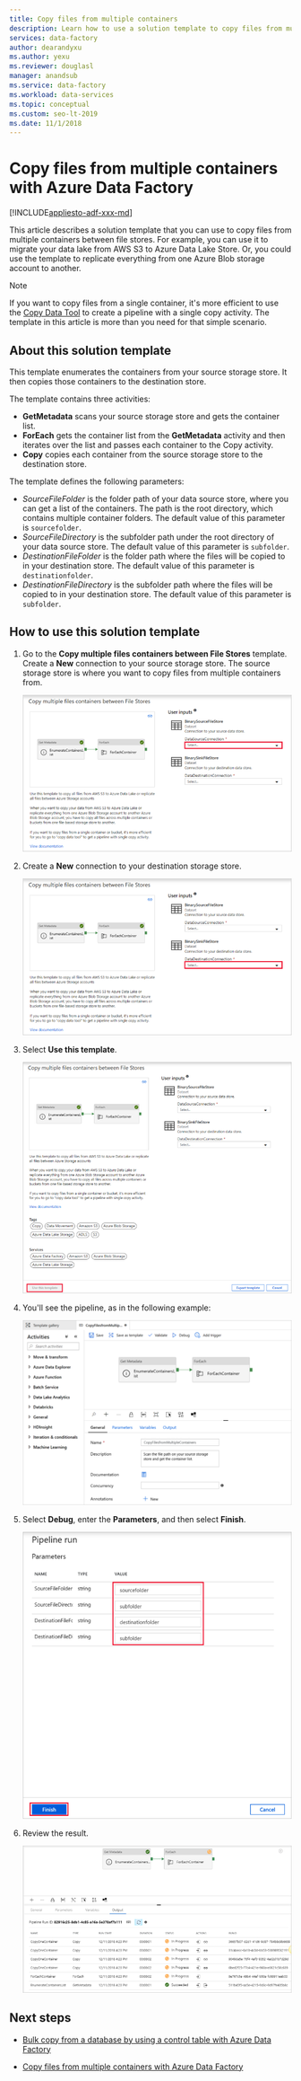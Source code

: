 ```yaml
---
title: Copy files from multiple containers
description: Learn how to use a solution template to copy files from multiple containers by using Azure Data Factory.
services: data-factory
author: dearandyxu
ms.author: yexu
ms.reviewer: douglasl
manager: anandsub
ms.service: data-factory
ms.workload: data-services
ms.topic: conceptual
ms.custom: seo-lt-2019
ms.date: 11/1/2018
---
```


# Copy files from multiple containers with Azure Data Factory

[!INCLUDE[appliesto-adf-xxx-md](includes/appliesto-adf-xxx-md.md)]

This article describes a solution template that you can use to copy files from multiple containers between file stores. For example, you can use it to migrate your data lake from AWS S3 to Azure Data Lake Store. Or, you could use the template to replicate everything from one Azure Blob storage account to another.

> [!NOTE]
> If you want to copy files from a single container, it's more efficient to use the [Copy Data Tool](copy-data-tool.md) to create a pipeline with a single copy activity. The template in this article is more than you need for that simple scenario.

## About this solution template

This template enumerates the containers from your source storage store. It then copies those containers to the destination store.

The template contains three activities:
- **GetMetadata** scans your source storage store and gets the container list.
- **ForEach** gets the container list from the **GetMetadata** activity and then iterates over the list and passes each container to the Copy activity.
- **Copy** copies each container from the source storage store to the destination store.

The template defines the following parameters:
- *SourceFileFolder* is the folder path of your data source store, where you can get a list of the containers. The path is the root directory, which contains multiple container folders. The default value of this parameter is `sourcefolder`.
- *SourceFileDirectory* is the subfolder path under the root directory of your data source store. The default value of this parameter is `subfolder`.
- *DestinationFileFolder* is the folder path where the files will be copied to in your destination store. The default value of this parameter is `destinationfolder`.
- *DestinationFileDirectory* is the subfolder path where the files will be copied to in your destination store. The default value of this parameter is `subfolder`.

## How to use this solution template

1. Go to the **Copy multiple files containers between File Stores** template. Create a **New** connection to your source storage store. The source storage store is where you want to copy files from multiple containers from.

    ![Create a new connection to the source](media/solution-template-copy-files-multiple-containers/copy-files-multiple-containers-image1.png)

2. Create a **New** connection to your destination storage store.

    ![Create a new connection to the destination](media/solution-template-copy-files-multiple-containers/copy-files-multiple-containers-image2.png)

3. Select **Use this template**.

    ![Use this template](media/solution-template-copy-files-multiple-containers/copy-files-multiple-containers-image3.png)
	
4. You'll see the pipeline, as in the following example:

    ![Show the pipeline](media/solution-template-copy-files-multiple-containers/copy-files-multiple-containers-image4.png)

5. Select **Debug**, enter the **Parameters**, and then select **Finish**.

    ![Run the pipeline](media/solution-template-copy-files-multiple-containers/copy-files-multiple-containers-image5.png)

6. Review the result.

    ![Review the result](media/solution-template-copy-files-multiple-containers/copy-files-multiple-containers-image6.png)

## Next steps

- [Bulk copy from a database by using a control table with Azure Data Factory](solution-template-bulk-copy-with-control-table.md)

- [Copy files from multiple containers with Azure Data Factory](solution-template-copy-files-multiple-containers.md)
